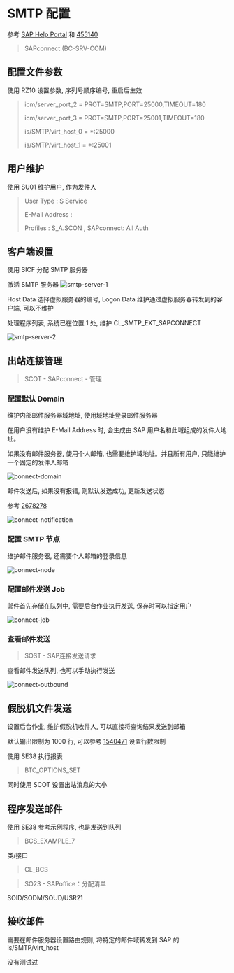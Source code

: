 # SMTP 配置
参考 [SAP Help Portal](https://help.sap.com/) 和 [455140](https://launchpad.support.sap.com/#/notes/455140)
> SAPconnect (BC-SRV-COM)

## 配置文件参数
使用 RZ10 设置参数, 序列号顺序编号, 重启后生效
> icm/server_port_2 = PROT=SMTP,PORT=25000,TIMEOUT=180
>
> icm/server_port_3 = PROT=SMTP,PORT=25001,TIMEOUT=180
>
> is/SMTP/virt_host_0 = *:25000
>
> is/SMTP/virt_host_1 = *:25001

## 用户维护
使用 SU01 维护用户, 作为发件人
> User Type : S Service
> 
> E-Mail Address : 
>
> Profiles : S_A.SCON , SAPconnect: All Auth

## 客户端设置
使用 SICF 分配 SMTP 服务器

激活 SMTP 服务器
![smtp-server-1](./img/smtp-server-1.jpg "激活 SMTP 服务器")

Host Data 选择虚拟服务器的编号, Logon Data 维护通过虚拟服务器转发到的客户端, 可以不维护

处理程序列表, 系统已在位置 1 处, 维护 CL_SMTP_EXT_SAPCONNECT

![smtp-server-2](./img/smtp-server-2.jpg "处理程序列表")

## 出站连接管理
> SCOT - SAPconnect - 管理

### 配置默认 Domain
维护内部邮件服务器域地址, 使用域地址登录邮件服务器

在用户没有维护 E-Mail Address 时, 会生成由 SAP 用户名和此域组成的发件人地址。

如果没有邮件服务器, 使用个人邮箱, 也需要维护域地址。并且所有用户, 只能维护一个固定的发件人邮箱

![connect-domain](./img/connect-domain.jpg "")

邮件发送后, 如果没有报错, 则默认发送成功, 更新发送状态

参考 [2678278](https://launchpad.support.sap.com/#/notes/2678278)

![connect-notification](./img/connect-notification.jpg "状态通知")
### 配置 SMTP 节点
维护邮件服务器, 还需要个人邮箱的登录信息

![connect-node](./img/connect-node.jpg "SMTP 节点")

### 配置邮件发送 Job
邮件首先存储在队列中, 需要后台作业执行发送, 保存时可以指定用户

![connect-job](./img/connect-job.jpg "邮件发送 Job")

### 查看邮件发送
> SOST - SAP连接发送请求

查看邮件发送队列, 也可以手动执行发送

![connect-outbound](./img/connect-outbound.jpg "邮件发送队列")

## 假脱机文件发送
设置后台作业, 维护假脱机收件人, 可以直接将查询结果发送到邮箱

默认输出限制为 1000 行, 可以参考 [1540471](https://launchpad.support.sap.com/#/notes/1540471) 设置行数限制

使用 SE38 执行报表
> BTC_OPTIONS_SET

同时使用 SCOT 设置出站消息的大小

## 程序发送邮件
使用 SE38 参考示例程序, 也是发送到队列
> BCS_EXAMPLE_7

类/接口
> CL_BCS

> SO23 - SAPoffice：分配清单

SOID/SODM/SOUD/USR21

## 接收邮件
需要在邮件服务器设置路由规则, 将特定的邮件域转发到 SAP 的 is/SMTP/virt_host

没有测试过